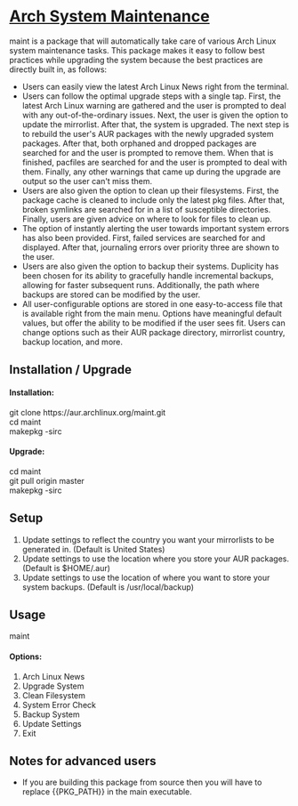 # [Arch System Maintenance](https://aur.archlinux.org/packages/maint/)
maint is a package that will automatically take care of various Arch Linux system maintenance tasks. This package makes it easy to follow best practices while upgrading the system because the best practices are directly built in, as follows:
* Users can easily view the latest Arch Linux News right from the terminal.
* Users can follow the optimal upgrade steps with a single tap. First, the latest Arch Linux warning are gathered and the user is prompted to deal with any out-of-the-ordinary issues. Next, the user is given the option to update the mirrorlist. After that, the system is upgraded. The next step is to rebuild the user's AUR packages with the newly upgraded system packages. After that, both orphaned and dropped packages are searched for and the user is prompted to remove them. When that is finished, pacfiles are searched for and the user is prompted to deal with them. Finally, any other warnings that came up during the upgrade are output so the user can't miss them.
* Users are also given the option to clean up their filesystems. First, the package cache is cleaned to include only the latest pkg files. After that, broken symlinks are searched for in a list of susceptible directories. Finally, users are given advice on where to look for files to clean up.
* The option of instantly alerting the user towards important system errors has also been provided. First, failed services are searched for and displayed. After that, journaling errors over priority three are shown to the user.
* Users are also given the option to backup their systems. Duplicity has been chosen for its ability to gracefully handle incremental backups, allowing for faster subsequent runs. Additionally, the path where backups are stored can be modified by the user.
* All user-configurable options are stored in one easy-to-access file that is available right from the main menu. Options have meaningful default values, but offer the ability to be modified if the user sees fit. Users can change options such as their AUR package directory, mirrorlist country, backup location, and more.

## Installation / Upgrade
#### Installation:
git clone https://<span></span>aur.archlinux.org/maint.git <br />
cd maint <br />
makepkg -sirc

#### Upgrade:
cd maint <br />
git pull origin master <br />
makepkg -sirc

## Setup
1. Update settings to reflect the country you want your mirrorlists to be generated in. (Default is United States)
2. Update settings to use the location where you store your AUR packages. (Default is $HOME/.aur)
3. Update settings to use the location of where you want to store your system backups. (Default is /usr/local/backup)

## Usage
maint

#### Options:
1. Arch Linux News
2. Upgrade System
3. Clean Filesystem
4. System Error Check
5. Backup System
6. Update Settings
7. Exit

## Notes for advanced users
* If you are building this package from source then you will have to replace {{PKG_PATH}} in the main executable.